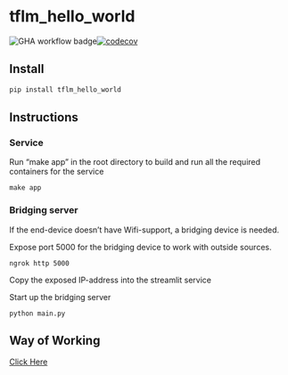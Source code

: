tflm_hello_world
================

<!-- WARNING: THIS FILE WAS AUTOGENERATED! DO NOT EDIT! -->

![GHA workflow
badge](https://github.com/OhtuProjTinyML/tflm_hello_world_staging/workflows/CI/badge.svg)[![codecov](https://codecov.io/gh/OhtuProjTinyML/tflm_hello_world_staging/branch/main/graph/badge.svg?token=J9XY634ML5)](https://codecov.io/gh/OhtuProjTinyML/tflm_hello_world_staging)

## Install

``` sh
pip install tflm_hello_world
```

## Instructions

### Service

Run “make app” in the root directory to build and run all the required
containers for the service

`make app`

### Bridging server

If the end-device doesn’t have Wifi-support, a bridging device is
needed.

Expose port 5000 for the bridging device to work with outside sources.

`ngrok http 5000`

Copy the exposed IP-address into the streamlit service

Start up the bridging server

`python main.py`

## Way of Working

[Click
Here](/docs/general/sprint0/WoW.md)

